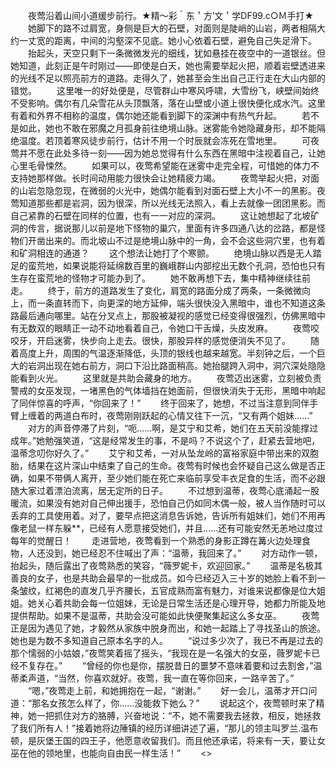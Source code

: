 　　夜莺沿着山间小道缓步前行。★精～彩｀东＇方’文＇学DF99.c○Ｍ手打★
　　她脚下的路不过肩宽，身侧是巨大的石壁，对面则是陡峭的山岩，两者相隔大约一丈宽的距离，中间的沟壑深不见底。她小心依着石壁，避免自己失足滑下。
　　抬起头，天空只剩下一条微微发光的细线，犹如悬挂在夜空中的一道银丝。但她知道，此刻正是午时刚过——即使是白天，她也需要举起火把，顺着岩壁透进来的光线不足以照亮前方的道路。走得久了，她甚至会生出自己正行走在大山内部的错觉。
　　这里唯一的好处便是，尽管群山中寒风呼啸，大雪纷飞，峡壁间始终不受影响。偶尔有几朵雪花从头顶飘落，落在山壁或小道上很快便化成水汽。这里有着和外界不相称的温度，偶尔她还能看到脚下的深渊中有热气升起。
　　若不是如此，她也不敢在邪魔之月孤身前往绝境山脉。迷雾能令她隐藏身形，却不能隔绝温度。若顶着寒风徒步前行，估计不用一个时辰就会冻死在雪地里。
　　可夜莺并不愿在此处多待一刻——因为她总觉得有什么东西在黑暗中注视着自己，让她心里毛骨悚然。
　　如果可以，夜莺希望能在迷雾中走完全程，可惜她的体力不支持她那样做。长时间动用能力很快会让她精疲力竭。
　　夜莺举起火把，对面的山岩忽隐忽现，在微弱的火光中，她偶尔能看到对面石壁上大小不一的黑影。夜莺知道那些都是岩洞，因为很深，所以光线无法照入，看上去就像一团团黑影。而自己紧靠的石壁在同样的位置，也有一一对应的深洞。
　　这让她想起了北坡矿洞的传言，据说那儿以前是地下怪物的巢穴，里面有许多四通八达的岔路，都是怪物们开凿出来的。而北坡山不过是绝境山脉中的一角，会不会这些洞穴里，也有着和矿洞相连的通道？
　　这个想法让她打了个寒颤。
　　绝境山脉以西是无人踏足的蛮荒地，如果说能将延绵数百里的巍峨群山内部挖出无数个孔洞，恐怕也只有生存在蛮荒地的怪物才可能办到了。
　　她不敢再想下去，集中精神继续往前走。
　　终于，前方的道路发生了变化，肩宽的路面分成了两条，一条微微向上，而一条直转而下，向更深的地方延伸，端头很快没入黑暗中，谁也不知道这条路最后通向哪里。站在分叉点上，那股被凝视的感觉已经变得很强烈，仿佛黑暗中有无数双的眼睛正一动不动地看着自己，令她口干舌燥，头皮发麻。
　　夜莺咬咬牙，开启迷雾，快步向上走去。很快，那股异样的感觉便消失不见了。
　　随着高度上升，周围的气温逐渐降低，头顶的银线也越来越宽。半刻钟之后，一个巨大的岩洞出现在她右前方，洞口下沿比路面稍高。她抬腿跨入洞中，洞穴深处隐隐能看到火光。
　　这里就是共助会藏身的地方。
　　夜莺迈出迷雾，立刻被负责警戒的女巫发现，一堵黑色的气体墙挡在她面前，但很快消失于无形，黑暗中响起了同伴惊喜的呼声，“你回来了！”
　　终于回来了，她想，不过当注意到同伴手臂上缠着的两道白布时，夜莺刚刚跃起的心情又往下一沉，“又有两个姐妹……”
　　对方的声音停滞了片刻，“呃……啊，是艾宁和艾希，她们在五天前没能撑过成年。”她勉强笑道，“这是经常发生的事，不是吗？不说这个了，赶紧去营地吧，温蒂念叨你好久了。”
　　艾宁和艾希，一对从坠龙岭的富裕家庭中带出来的双胞胎，结果在这片深山中结束了自己的生命。夜莺有时候也会怀疑自己这么做是否正确，如果不带俩人离开，至少她们能在死亡来临前享受丰衣足食的生活，而不必跟随大家过着漂泊流离，居无定所的日子。
　　不过想到温蒂，夜莺心底涌起一股暖流，如果没有她对自己伸出援手，恐怕自己仍如同木偶一般，被人当作随时可以丢弃的工具使用着。对了，要早点把这消息告诉她，告诉所有姐妹们，她们不用再像老鼠一样东躲**，已经有人愿意接受她们，并且……还有可能安然无恙地过度过每年的觉醒日！
　　走进营地，夜莺看到一个熟悉的身影正蹲在篝火边处理食物，人还没到，她已经忍不住喊出了声：“温蒂，我回来了。”
　　对方动作一顿，抬起头，随后露出了夜莺熟悉的笑容，“薇罗妮卡，欢迎回家。”
　　温蒂是名极其善良的女子，也是共助会最早的一批成员。如今已经迈入三十岁的她脸上看不到一条皱纹，红褐色的直发几乎齐腰长，五官成熟而富有魅力，对谁来说都像是位大姐姐。她关心着共助会每一位姐妹，无论是日常生活还是心理开导，她都力所能及地提供帮助。如果不是温蒂，共助会没可能如此快便聚集起这么多女巫。
　　夜莺正是因为遇见了她，才毅然从家族中脱身而出，和她一起踏上了寻找圣山的旅途。她也是为数不多知道自己原本名字的人。
　　“说过多少次了，我已不再是过去的那个懦弱的小姑娘，”夜莺笑着摇了摇头，“我现在是一名强大的女巫，薇罗妮卡已经不复存在。”
　　“曾经的你也是你，摆脱昔日的噩梦不意味着要和过去割舍，”温蒂柔声道，“当然，你喜欢就好。夜莺，我一直在等你回来，一路辛苦了。”
　　“嗯，”夜莺走上前，和她拥抱在一起，“谢谢。”
　　好一会儿，温蒂才开口问道：“那名女孩怎么样了，你……没能救下她么？”
　　说起这个，夜莺顿时来了精神，她一把抓住对方的胳膊，兴奋地说：“不，她不需要我去拯救，相反，她拯救了我们所有人！”接着她将边陲镇的经历详细讲述了遍，“那儿的领主叫罗兰.温布顿，是灰堡王国的四王子，他愿意收留我们。而且他还承诺，将来有一天，要让女巫在他的领地里，也能向自由民一样生活！”
　　<>